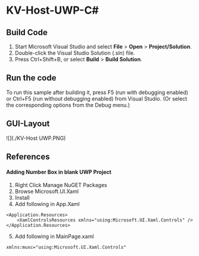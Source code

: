 # KV-Host-UWP-C#

## Build Code

1. Start Microsoft Visual Studio and select **File** \> **Open** \> **Project/Solution**.
2. Double-click the Visual Studio Solution (.sln) file.
4. Press Ctrl+Shift+B, or select **Build** \> **Build Solution**.

## Run the code

To run this sample after building it, press F5 (run with debugging enabled) or Ctrl+F5 (run without debugging enabled) from Visual Studio. (Or select the corresponding options from the Debug menu.)


## GUI-Layout
![](./KV-Host UWP.PNG)


## References
#### Adding Number Box in blank UWP Project
1. Right Click Manage NuGET Packages
2. Browse
    Microsoft.UI.Xaml
3. Install
4. Add following in App.Xaml
```
<Application.Resources>
    <XamlControlsResources xmlns="using:Microsoft.UI.Xaml.Controls" />
</Application.Resources>
```
5. Add following in MainPage.xaml
```
xmlns:muxc="using:Microsoft.UI.Xaml.Controls"
```
